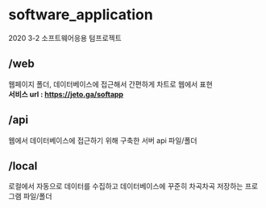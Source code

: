 # software_application
2020 3-2 소프트웨어응용 텀프로젝트

## /web
웹페이지 폴더, 데이터베이스에 접근해서 간편하게 차트로 웹에서 표현  
**서비스 url : https://jeto.ga/softapp**  

## /api
웹에서 데이터베이스에 접근하기 위해 구축한 서버 api 파일/폴더

## /local
로컬에서 자동으로 데이터를 수집하고 데이터베이스에 꾸준히 차곡차곡 저장하는 프로그램 파일/폴더
